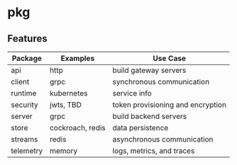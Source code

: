 # pkg

## Features

| Package   | Examples         | Use Case                          |
| --------- | ---------------- | --------------------------------- |
| api       | http             | build gateway servers             |
| client    | grpc             | synchronous communication         |
| runtime   | kubernetes       | service info                      |
| security  | jwts, TBD        | token provisioning and encryption |
| server    | grpc             | build backend servers             |
| store     | cockroach, redis | data persistence                  |
| streams   | redis            | asynchronous communication        |
| telemetry | memory           | logs, metrics, and traces         |
